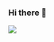 ### Hi there 👋


![](https://github-profile-summary-cards.vercel.app/api/cards/profile-details?username=JYC11&theme=vue)
